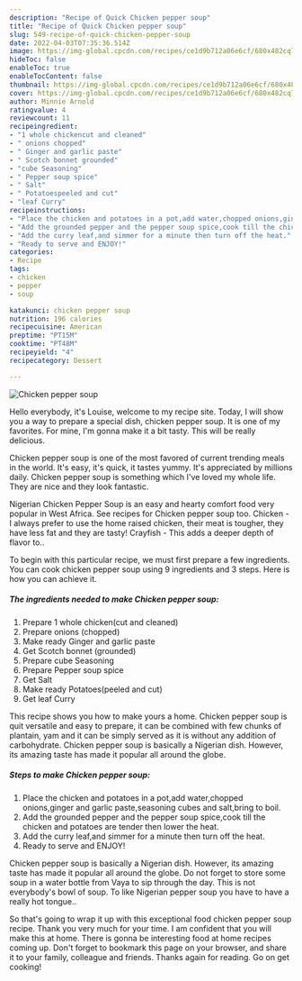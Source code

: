 ```yaml
---
description: "Recipe of Quick Chicken pepper soup"
title: "Recipe of Quick Chicken pepper soup"
slug: 549-recipe-of-quick-chicken-pepper-soup
date: 2022-04-03T07:35:36.514Z
image: https://img-global.cpcdn.com/recipes/ce1d9b712a06e6cf/680x482cq70/chicken-pepper-soup-recipe-main-photo.jpg
hideToc: false
enableToc: true
enableTocContent: false
thumbnail: https://img-global.cpcdn.com/recipes/ce1d9b712a06e6cf/680x482cq70/chicken-pepper-soup-recipe-main-photo.jpg
cover: https://img-global.cpcdn.com/recipes/ce1d9b712a06e6cf/680x482cq70/chicken-pepper-soup-recipe-main-photo.jpg
author: Minnie Arnold
ratingvalue: 4
reviewcount: 11
recipeingredient:
- "1 whole chickencut and cleaned"
- " onions chopped"
- " Ginger and garlic paste"
- " Scotch bonnet grounded"
- "cube Seasoning"
- " Pepper soup spice"
- " Salt"
- " Potatoespeeled and cut"
- "leaf Curry"
recipeinstructions:
- "Place the chicken and potatoes in a pot,add water,chopped onions,ginger and garlic paste,seasoning cubes and salt,bring to boil."
- "Add the grounded pepper and the pepper soup spice,cook till the chicken and potatoes are tender then lower the heat."
- "Add the curry leaf,and simmer for a minute then turn off the heat."
- "Ready to serve and ENJOY!"
categories:
- Recipe
tags:
- chicken
- pepper
- soup

katakunci: chicken pepper soup 
nutrition: 196 calories
recipecuisine: American
preptime: "PT15M"
cooktime: "PT48M"
recipeyield: "4"
recipecategory: Dessert

---
```



![Chicken pepper soup](https://img-global.cpcdn.com/recipes/ce1d9b712a06e6cf/680x482cq70/chicken-pepper-soup-recipe-main-photo.jpg)

Hello everybody, it's Louise, welcome to my recipe site. Today, I will show you a way to prepare a special dish, chicken pepper soup. It is one of my favorites. For mine, I'm gonna make it a bit tasty. This will be really delicious.

Chicken pepper soup is one of the most favored of current trending meals in the world. It's easy, it's quick, it tastes yummy. It's appreciated by millions daily. Chicken pepper soup is something which I've loved my whole life. They are nice and they look fantastic.

Nigerian Chicken Pepper Soup is an easy and hearty comfort food very popular in West Africa. See recipes for Chicken pepper soup too. Chicken - I always prefer to use the home raised chicken, their meat is tougher, they have less fat and they are tasty! Crayfish - This adds a deeper depth of flavor to..


To begin with this particular recipe, we must first prepare a few ingredients. You can cook chicken pepper soup using 9 ingredients and 3 steps. Here is how you can achieve it.

<!--inarticleads1-->

##### The ingredients needed to make Chicken pepper soup:

1. Prepare 1 whole chicken(cut and cleaned)
1. Prepare  onions (chopped)
1. Make ready  Ginger and garlic paste
1. Get  Scotch bonnet (grounded)
1. Prepare cube Seasoning
1. Prepare  Pepper soup spice
1. Get  Salt
1. Make ready  Potatoes(peeled and cut)
1. Get leaf Curry


This recipe shows you how to make yours a home. Chicken pepper soup is quit versatile and easy to prepare, it can be combined with few chunks of plantain, yam and it can be simply served as it is without any addition of carbohydrate. Chicken pepper soup is basically a Nigerian dish. However, its amazing taste has made it popular all around the globe. 

<!--inarticleads2-->

##### Steps to make Chicken pepper soup:

1. Place the chicken and potatoes in a pot,add water,chopped onions,ginger and garlic paste,seasoning cubes and salt,bring to boil.
1. Add the grounded pepper and the pepper soup spice,cook till the chicken and potatoes are tender then lower the heat.
1. Add the curry leaf,and simmer for a minute then turn off the heat.
1. Ready to serve and ENJOY!

Chicken pepper soup is basically a Nigerian dish. However, its amazing taste has made it popular all around the globe. Do not forget to store some soup in a water bottle from Vaya to sip through the day. This is not everybody&#39;s bowl of soup. To like Nigerian pepper soup you have to have a really hot tongue.. 

So that's going to wrap it up with this exceptional food chicken pepper soup recipe. Thank you very much for your time. I am confident that you will make this at home. There is gonna be interesting food at home recipes coming up. Don't forget to bookmark this page on your browser, and share it to your family, colleague and friends. Thanks again for reading. Go on get cooking!
